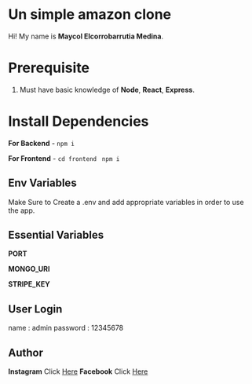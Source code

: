 # Un simple amazon clone

Hi! My name is **Maycol Elcorrobarrutia Medina**.

# Prerequisite

1.  Must have basic knowledge of **Node**, **React**, **Express**.

# Install Dependencies

**For Backend** - `npm i`

**For Frontend** - `cd frontend` ` npm i`

## Env Variables

Make Sure to Create a .env and add appropriate variables in order to use the app.

## **Essential Variables**

**PORT**

**MONGO_URI**

**STRIPE_KEY**

## **User Login**

name : admin
password : 12345678

## Author

**Instagram** Click [Here](https://www.instagram.com/maycol0428)
**Facebook** Click [Here](https://www.facebook.com/maycolchristian.em)
